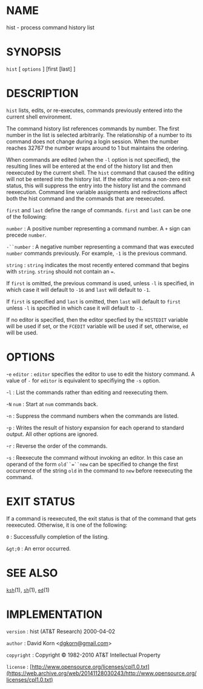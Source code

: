 # NAME

hist - process command history list

# SYNOPSIS

`hist` \[ `options` \] \[first \[last\] \]

# DESCRIPTION

`hist` lists, edits, or re-executes, commands previously entered into
the current shell environment.

The command history list references commands by number. The first number
in the list is selected arbitrarily. The relationship of a number to its
command does not change during a login session. When the number reaches
32767 the number wraps around to 1 but maintains the ordering.

When commands are edited (when the `-l` option is not specified), the
resulting lines will be entered at the end of the history list and then
reexecuted by the current shell. The `hist` command that caused the
editing will not be entered into the history list. If the editor returns
a non-zero exit status, this will suppress the entry into the history
list and the command reexecution. Command line variable assignments and
redirections affect both the hist command and the commands that are
reexecuted.

`first` and `last` define the range of commands. `first` and `last` can
be one of the following:

`number`
: A positive number representing a command number. A `+` sign can
    precede `number`.

`-``number`
: A negative number representing a command that was executed `number`
    commands previously. For example, `-1` is the previous command.

`string`
: `string` indicates the most recently entered command that begins
    with `string`. `string` should not contain an `=`.

If `first` is omitted, the previous command is used, unless `-l` is
specified, in which case it will default to `-16` and `last` will
default to `-1`.

If `first` is specified and `last` is omitted, then `last` will default
to `first` unless `-l` is specified in which case it will default to
`-1`.

If no editor is specified, then the editor specfied by the `HISTEDIT`
variable will be used if set, or the `FCEDIT` variable will be used if
set, otherwise, `ed` will be used.

# OPTIONS

-`e` `editor`
: `editor` specifies the editor to use to edit the history command. A
    value of `-` for `editor` is equivalent to specifiying the
    `-s` option.

-`l`
: List the commands rather than editing and reexecuting them.

-`N` `num`
: Start at `num` commands back.

-`n`
: Suppress the command numbers when the commands are listed.

-`p`
: Writes the result of history expansion for each operand to
    standard output. All other options are ignored.

-`r`
: Reverse the order of the commands.

-`s`
: Reexecute the command without invoking an editor. In this case an
    operand of the form `old``=``new` can be specified to change the
    first occurrence of the string `old` in the command to `new` before
    reexecuting the command.

# EXIT STATUS

If a command is reexecuted, the exit status is that of the command that
gets reexecuted. Otherwise, it is one of the following:

`0`
: Successfully completion of the listing.

`&gt;0`
: An error occurred.

# SEE ALSO

[`ksh`](/web/20141128030243/http://www2.research.att.com/~astopen/man/man1/ksh.html)(1),
[`sh`](/web/20141128030243/http://www2.research.att.com/~astopen/man/man1/sh.html)(1),
[`ed`](/web/20141128030243/http://www2.research.att.com/~astopen/man/man1/ed.html)(1)

# IMPLEMENTATION

`version`
: hist (AT&T Research) 2000-04-02

`author`
: David Korn
    &lt;[dgkorn@gmail.com](https://web.archive.org/web/20141128030243/mailto:dgkorn@gmail.com)&gt;

`copyright`
: Copyright © 1982-2010 AT&T Intellectual Property

`license`
: [http://www.opensource.org/licenses/cpl1.0.txt](https://web.archive.org/web/20141128030243/http://www.opensource.org/licenses/cpl1.0.txt)


